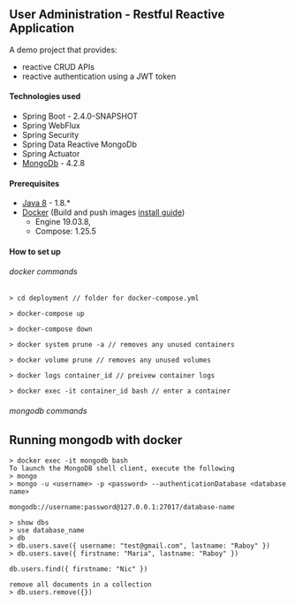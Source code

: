 ## User Administration - Restful Reactive Application
A demo project that provides:
* reactive CRUD APIs
* reactive authentication using a JWT token

#### Technologies used
* Spring Boot - 2.4.0-SNAPSHOT
* Spring WebFlux
* Spring Security
* Spring Data Reactive MongoDb
* Spring Actuator
* [MongoDb](https://docs.mongodb.com/) - 4.2.8

#### Prerequisites
* [Java 8]() - 1.8.*
* [Docker](https://www.docker.com/) (Build and push images [install guide](https://docs.docker.com/install/))
    * Engine 19.03.8, 
    * Compose: 1.25.5

#### How to set up

###### docker commands
```
> cd deployment // folder for docker-compose.yml

> docker-compose up

> docker-compose down

> docker system prune -a // removes any unused containers 

> docker volume prune // removes any unused volumes 

> docker logs container_id // preivew container logs

> docker exec -it container_id bash // enter a container
```
###### mongodb commands


## Running mongodb with docker
```
> docker exec -it mongodb bash
To launch the MongoDB shell client, execute the following
> mongo
> mongo -u <username> -p <password> --authenticationDatabase <database name>

mongodb://username:password@127.0.0.1:27017/database-name

> show dbs
> use database_name
> db
> db.users.save({ username: "test@gmail.com", lastname: "Raboy" })
> db.users.save({ firstname: "Maria", lastname: "Raboy" })

db.users.find({ firstname: "Nic" })

remove all documents in a collection
> db.users.remove({})
```
